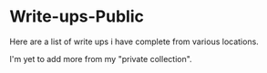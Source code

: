 # Write-ups-Public

Here are a list of write ups i have complete from various locations.

I'm yet to add more from my "private collection".
